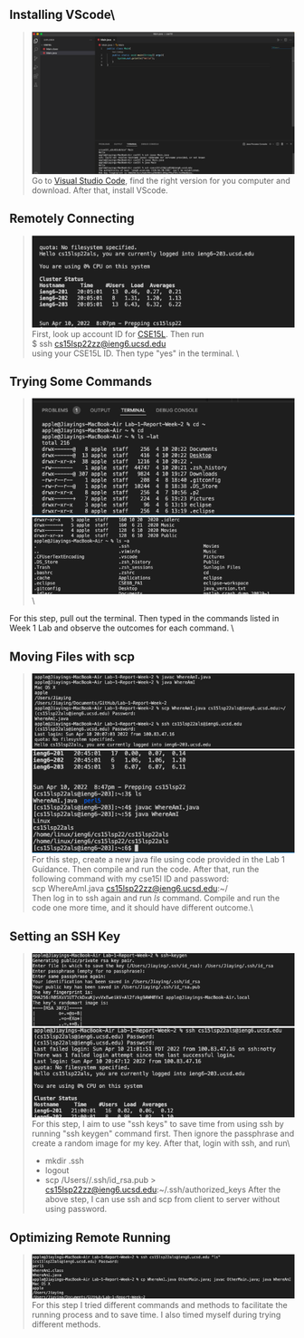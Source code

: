 ## Installing VScode\
>![Image](Install_VScode.png)\
Go to [Visual Studio Code](https://code.visualstudio.com/), find the right version for you computer and download. After that, install VScode. 

## Remotely Connecting
> ![Image](Remote.png)\
First, look up account ID for [CSE15L](https://sdacs.ucsd.edu/~icc/index.php). Then run\
$ ssh cs15lsp22zz@ieng6.ucsd.edu\
using your CSE15L ID. Then type "yes" in the terminal. \

## Trying Some Commands
>![Image](trying_1.png)\
![Image](trying_2.png)\

For this step, pull out the terminal. Then typed in the commands listed in Week 1 Lab and observe the outcomes for each command. \

## Moving Files with scp
> ![Image](moving_1.png)\
![Image](moving_2.png)\
For this step, create a new java file using code provided in the Lab 1 Guidance. Then compile and run the code. After that, run the following command with my cse15l ID and password:\
scp WhereAmI.java cs15lsp22zz@ieng6.ucsd.edu:~/\
Then log in to ssh again and run _ls_ command. Compile and run the code one more time, and it should have different outcome.\
## Setting an SSH Key
> ![Image](setting_1.png)\
![Image](setting_2.png)\
>For this step, I aim to use "ssh keys" to save time from using ssh by running "ssh keygen" command first. Then ignore the passphrase and create a random image for my key. After that, login with ssh, and run\
> * mkdir .ssh
> * logout
> * scp /Users/<user-name>/.ssh/id_rsa.pub > cs15lsp22zz@ieng6.ucsd.edu:~/.ssh/authorized_keys
After the above step, I can use ssh and scp from client to server without using password.

## Optimizing Remote Running
> ![Image](optimizing.png)\
For this step I tried different commands and methods to facilitate the running process and to save time. I also timed myself during trying different methods.